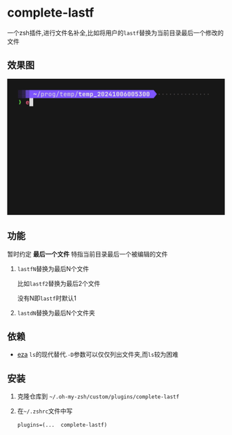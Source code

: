 # complete-lastf

一个zsh插件,进行文件名补全,比如将用户的`lastf`替换为当前目录最后一个修改的文件

## 效果图

![插件使用效果](./demo.gif)

## 功能

暂时约定 **最后一个文件** 特指当前目录最后一个被编辑的文件

1. `lastfN`替换为最后N个文件

   比如`lastf2`替换为最后2个文件

   没有N即`lastf`时默认1

2. `lastdN`替换为最后N个文件夹

## 依赖

- [eza](https://github.com/eza-community/eza) `ls`的现代替代.`-D`参数可以仅仅列出文件夹,而`ls`较为困难

## 安装

1. 克隆仓库到 `~/.oh-my-zsh/custom/plugins/complete-lastf`

2. 在`~/.zshrc`文件中写

   ```shell
   plugins=(...  complete-lastf)
   ```